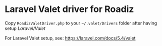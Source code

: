 # Laravel Valet driver for Roadiz


Copy `RoadizValetDriver.php` to your `~/.valet/Drivers` folder after having setup *Laravel/Valet*

For Laravel Valet setup, see:
https://laravel.com/docs/5.4/valet